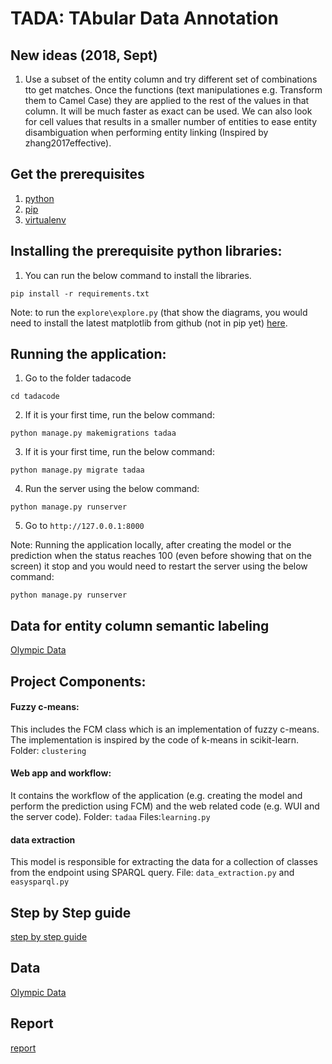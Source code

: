 # TADA: TAbular Data Annotation

## New ideas (2018, Sept)
1. Use a subset of the entity column and try different set of combinations tto get matches. Once the functions (text manipulationes e.g. Transform them to Camel Case) they are applied to the rest of the values in that column. It will be much faster as exact can be used. We can also look for cell values that results in a smaller number of entities to ease entity disambiguation when performing entity linking (Inspired by zhang2017effective).

## Get the prerequisites
1. [python](https://www.python.org/downloads/)
2. [pip](https://pip.pypa.io/en/stable/installing/)
3. [virtualenv](http://docs.python-guide.org/en/latest/dev/virtualenvs/)


## Installing the prerequisite python libraries:
1. You can run the below command to install the libraries.
```
pip install -r requirements.txt
```

Note: to run the `explore\explore.py` (that show the diagrams, you would need to install the latest matplotlib from github (not in pip yet) [here](https://github.com/matplotlib/matplotlib).

## Running the application:
1. Go to the folder tadacode 

```
cd tadacode
```
2. If it is your first time, run the below command:

```
python manage.py makemigrations tadaa
```
3. If it is your first time, run the below command:

```
python manage.py migrate tadaa
```
4. Run the server using the below command:

```
python manage.py runserver
```
5. Go to `http://127.0.0.1:8000`

Note: Running the application locally, after creating the model or the prediction when the status reaches 100 (even before showing that on the screen) it stop and you would need to restart the server using the below command:

```
python manage.py runserver
```

## Data for entity column semantic labeling
[Olympic Data](https://github.com/ahmad88me/tada/tree/master/tadacode/explore/updated_input_new_for_tada)

## Project Components:

#### Fuzzy c-means:
This includes the FCM class which is an implementation of fuzzy c-means. The implementation is inspired by the code of k-means in scikit-learn. 
Folder: `clustering`

#### Web app and workflow:
It contains the workflow of the application (e.g. creating the model and perform the prediction using FCM) and the web related code (e.g. WUI and the server code). 
Folder: `tadaa`
Files:`learning.py`

#### data extraction
This model is responsible for extracting the data for a collection of classes from the endpoint using SPARQL query.
File: `data_extraction.py` and `easysparql.py`

## Step by Step guide
[step by step guide](https://github.com/ahmad88me/tada/tree/master/step_by_step/README.md)

## Data
[Olympic Data](https://github.com/ahmad88me/tada/tree/master/tadacode/explore/updated_input_new_for_tada)


## Report
[report](https://github.com/ahmad88me/tada/blob/master/report.pdf)

